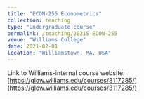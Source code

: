 ```yaml
---
title: "ECON-255 Econometrics"
collection: teaching
type: "Undergraduate course"
permalink: /teaching/2021S-ECON-255
venue: "Williams College"
date: 2021-02-01
location: "Williamstown, MA, USA"
---
```


Link to Williams-internal course website: [https://glow.williams.edu/courses/3117285/](https://glow.williams.edu/courses/3117285/)

